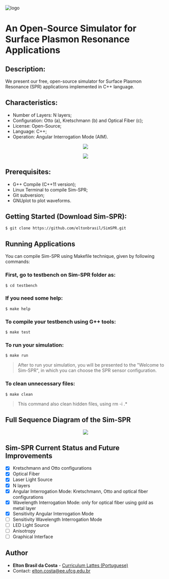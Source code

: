 ![logo](https://user-images.githubusercontent.com/25873978/47947397-7c18f200-defa-11e8-9943-9d10470bd2b9.png)

# An Open-Source Simulator for Surface Plasmon Resonance Applications
## Description:

We present our free, open-source simulator for Surface Plasmon Resonance (SPR) applications implemented in C++ language.

## Characteristics:

* Number of Layers: N layers;
* Configuration: Otto (a), Kretschmann (b) and Optical Fiber (c);
* License: Open-Source;
* Language: C++;
* Operation: Angular Interrogation Mode (AIM).

<p align="center">
  <img src="https://user-images.githubusercontent.com/25873978/51500991-58f23600-1db7-11e9-98a1-1cbae5c7e811.png">
</p>

<p align="center">
  <img src="https://user-images.githubusercontent.com/25873978/55975343-c8115500-5c57-11e9-978e-ba597d807e35.png">
</p>

## Prerequisites:

* G++ Compile (C++11 version);
* Linux Terminal to compile Sim-SPR;
* Git subversion;
* GNUplot to plot waveforms.

## Getting Started (Download Sim-SPR):
```
$ git clone https://github.com/eltonbrasil/SimSPR.git 
```

## Running Applications

You can compile Sim-SPR using Makefile technique, given by following commands:

### First, go to testbench on Sim-SPR folder as:
```
$ cd testbench
```
### If you need some help:
```
$ make help
```
### To compile your testbench using G++ tools:
```
$ make test
```
### To run your simulation:
```
$ make run
```
> After to run your simulation, you will be presented to the "Welcome to Sim-SPR", in which you can choose the SPR sensor configuration.

### To clean unnecessary files:
```
$ make clean
```
> This command also clean hidden files, using rm -i .*

## Full Sequence Diagram of the Sim-SPR

<p align="center">
  <img src="https://user-images.githubusercontent.com/25873978/56314752-eed1fe80-6123-11e9-8f78-4726654d7df6.png">
</p>

## Sim-SPR Current Status and Future Improvements

- [x] Kretschmann and Otto configurations
- [X] Optical Fiber
- [x] Laser Light Source
- [x] N layers
- [x] Angular Interrogation Mode: Kretschmann, Otto and optical fiber configurations
- [x] Wavelength Interrogation Mode: only for optical fiber using gold as metal layer
- [x] Sensitivity Angular Interrogation Mode
- [ ] Sensitivity Wavelength Interrogation Mode
- [ ] LED Light Source
- [ ] Anisotropy
- [ ] Graphical Interface

## Author

* **Elton Brasil da Costa** - [Curriculum Lattes (Portuguese)](http://buscatextual.cnpq.br/buscatextual/visualizacv.do?id=K4459901A6)
* Contact: elton.costa@ee.ufcg.edu.br
